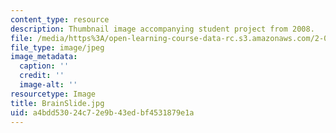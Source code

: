 ```yaml
---
content_type: resource
description: Thumbnail image accompanying student project from 2008.
file: /media/https%3A/open-learning-course-data-rc.s3.amazonaws.com/2-00b-toy-product-design-spring-2008/a4bdd53024c72e9b43edbf4531879e1a_BrainSlide.jpg
file_type: image/jpeg
image_metadata:
  caption: ''
  credit: ''
  image-alt: ''
resourcetype: Image
title: BrainSlide.jpg
uid: a4bdd530-24c7-2e9b-43ed-bf4531879e1a
---
```

